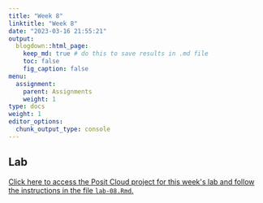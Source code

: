 ```yaml
---
title: "Week 8"
linktitle: "Week 8"
date: "2023-03-16 21:55:21"
output:
  blogdown::html_page:
    keep_md: true # do this to save results in .md file
    toc: false
    fig_caption: false
menu:
  assignment:
    parent: Assignments
    weight: 1
type: docs
weight: 1
editor_options:
  chunk_output_type: console
---
```


## Lab

[Click here to access the Posit Cloud project for this week's lab and follow the instructions in the file `lab-08.Rmd`.](https://posit.cloud/spaces/328615/content/5615188)
